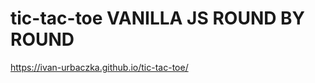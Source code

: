 # tic-tac-toe VANILLA JS ROUND BY ROUND
https://ivan-urbaczka.github.io/tic-tac-toe/

<a href="http://zupimages.net/viewer.php?id=19/02/7hi7.png"><img src="https://zupimages.net/up/19/02/7hi7.png" alt="" /></a>


